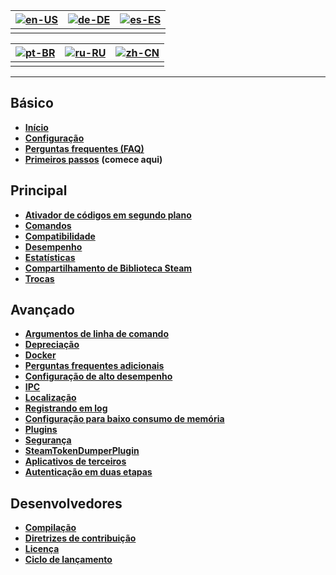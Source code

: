 | [![en-US](https://raw.githubusercontent.com/hjnilsson/country-flags/master/png100px/us.png)](https://github.com/JustArchiNET/ArchiSteamFarm/wiki/Home) | [![de-DE](https://raw.githubusercontent.com/hjnilsson/country-flags/master/png100px/de.png)](https://github.com/JustArchiNET/ArchiSteamFarm/wiki/Home-de-DE) | [![es-ES](https://raw.githubusercontent.com/hjnilsson/country-flags/master/png100px/es.png)](https://github.com/JustArchiNET/ArchiSteamFarm/wiki/Home-es-ES) |
| ------------------------------------------------------------------------------------------------------------------------------------------------------ | ------------------------------------------------------------------------------------------------------------------------------------------------------------ | ------------------------------------------------------------------------------------------------------------------------------------------------------------ |
|                                                                                                                                                        |                                                                                                                                                              |                                                                                                                                                              |

| [![pt-BR](https://raw.githubusercontent.com/hjnilsson/country-flags/master/png100px/br.png)](https://github.com/JustArchiNET/ArchiSteamFarm/wiki/Home-pt-BR) | [![ru-RU](https://raw.githubusercontent.com/hjnilsson/country-flags/master/png100px/ru.png)](https://github.com/JustArchiNET/ArchiSteamFarm/wiki/Home-ru-RU) | [![zh-CN](https://raw.githubusercontent.com/hjnilsson/country-flags/master/png100px/cn.png)](https://github.com/JustArchiNET/ArchiSteamFarm/wiki/Home-zh-CN) |
| ------------------------------------------------------------------------------------------------------------------------------------------------------------ | ------------------------------------------------------------------------------------------------------------------------------------------------------------ | ------------------------------------------------------------------------------------------------------------------------------------------------------------ |
|                                                                                                                                                              |                                                                                                                                                              |                                                                                                                                                              |

* * *

## Básico

* **[Início](https://github.com/JustArchiNET/ArchiSteamFarm/wiki/Home-pt-BR)**
* **[Configuração](https://github.com/JustArchiNET/ArchiSteamFarm/wiki/Configuration-pt-BR)**
* **[Perguntas frequentes (FAQ)](https://github.com/JustArchiNET/ArchiSteamFarm/wiki/FAQ-pt-BR)**
* **[Primeiros passos](https://github.com/JustArchiNET/ArchiSteamFarm/wiki/Setting-up-pt-BR)** **(comece aqui)**

## Principal

* **[Ativador de códigos em segundo plano](https://github.com/JustArchiNET/ArchiSteamFarm/wiki/Background-games-redeemer-pt-BR)**
* **[Comandos](https://github.com/JustArchiNET/ArchiSteamFarm/wiki/Commands-pt-BR)**
* **[Compatibilidade](https://github.com/JustArchiNET/ArchiSteamFarm/wiki/Compatibility-pt-BR)**
* **[Desempenho](https://github.com/JustArchiNET/ArchiSteamFarm/wiki/Performance-pt-BR)**
* **[Estatísticas](https://github.com/JustArchiNET/ArchiSteamFarm/wiki/Statistics-pt-BR)**
* **[Compartilhamento de Biblioteca Steam](https://github.com/JustArchiNET/ArchiSteamFarm/wiki/Steam-Family-Sharing-pt-BR)**
* **[Trocas](https://github.com/JustArchiNET/ArchiSteamFarm/wiki/Trading-pt-BR)**

## Avançado

* **[Argumentos de linha de comando](https://github.com/JustArchiNET/ArchiSteamFarm/wiki/Command-line-arguments-pt-BR)**
* **[Depreciação](https://github.com/JustArchiNET/ArchiSteamFarm/wiki/Deprecation-pt-BR)**
* **[Docker](https://github.com/JustArchiNET/ArchiSteamFarm/wiki/Docker-pt-BR)**
* **[Perguntas frequentes adicionais](https://github.com/JustArchiNET/ArchiSteamFarm/wiki/Extended-FAQ-pt-BR)**
* **[Configuração de alto desempenho](https://github.com/JustArchiNET/ArchiSteamFarm/wiki/High-performance-setup-pt-BR)**
* **[IPC](https://github.com/JustArchiNET/ArchiSteamFarm/wiki/IPC-pt-BR)**
* **[Localização](https://github.com/JustArchiNET/ArchiSteamFarm/wiki/Localization-pt-BR)**
* **[Registrando em log](https://github.com/JustArchiNET/ArchiSteamFarm/wiki/Logging-pt-BR)**
* **[Configuração para baixo consumo de memória](https://github.com/JustArchiNET/ArchiSteamFarm/wiki/Low-memory-setup-pt-BR)**
* **[Plugins](https://github.com/JustArchiNET/ArchiSteamFarm/wiki/Plugins-pt-BR)**
* **[Segurança](https://github.com/JustArchiNET/ArchiSteamFarm/wiki/Security-pt-BR)**
* **[SteamTokenDumperPlugin](https://github.com/JustArchiNET/ArchiSteamFarm/wiki/SteamTokenDumperPlugin)**
* **[Aplicativos de terceiros](https://github.com/JustArchiNET/ArchiSteamFarm/wiki/Third-party-pt-BR)**
* **[Autenticação em duas etapas](https://github.com/JustArchiNET/ArchiSteamFarm/wiki/Two-factor-authentication-pt-BR)**

## Desenvolvedores

* **[Compilação](https://github.com/JustArchiNET/ArchiSteamFarm/wiki/Compilation-pt-BR)**
* **[Diretrizes de contribuição](https://github.com/JustArchiNET/ArchiSteamFarm/blob/master/.github/CONTRIBUTING.md)**
* **[Licença](https://github.com/JustArchiNET/ArchiSteamFarm/wiki/License-pt-BR)**
* **[Ciclo de lançamento](https://github.com/JustArchiNET/ArchiSteamFarm/wiki/Release-cycle-pt-BR)**